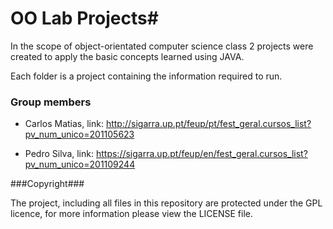 # OO Lab Projects#

In the scope of object-orientated computer science class 2 projects were created to apply the basic concepts learned using JAVA.

Each folder is a project containing the information required to run.

### Group members ###

* Carlos Matias, link: http://sigarra.up.pt/feup/pt/fest_geral.cursos_list?pv_num_unico=201105623

* Pedro Silva, link: https://sigarra.up.pt/feup/en/fest_geral.cursos_list?pv_num_unico=201109244

###Copyright###

The project, including all files in this repository are protected under the GPL licence, for more information please view the LICENSE file.
